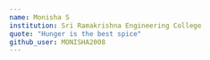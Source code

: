 ```yaml
---
name: Monisha S
institution: Sri Ramakrishna Engineering College
quote: "Hunger is the best spice" 
github_user: MONISHA2008
--- 
```

